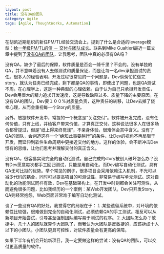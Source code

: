 ```yaml
---
layout: post
title: 没有QA的团队
category: Agile
tags: [Agile, ThoughtWorks, Automation]

---
```


在胡凯近期组织的新任PM/TL经验交流会上，提到了什么是合适的leverage模型：[给一年级PM/TL的信 － 交付与团队成长](http://www.iamhukai.com/?p=423)。联系到Mike Gualtieri最近一篇文章中提到了[没有QA的团队](http://blogs.forrester.com/mike_gualtieri/11-02-17-want_better_quality_fire_your_qa_team)，让我思考，团队中真的必须有QA吗？

没有QA，缺少了最后的保障，软件质量是否会一降千里？不会的。没有单独的QA，并不意味着没有人去做测试和质量保证，而是让每一名dev承担测试的责任。很多人的经验表明，开发过程很常见的一个问题是，Dev匆匆忙忙做完story，就认为任务已经完成，剩下都是QA的事情，即使出了问题，也是QA测试不周。在心理学上，这是一种典型的心理依赖。由于认为自己只承担开发责任，Dev会用很大的精力追求开发速度，这是导致缺陷过多、质量下降的主要原因。在没有QA的团队，Dev要１００%对质量负责，这种责任的转移，让Dev去掉了侥幸心理，从而会重视每一个Story的质量。

另外，敏捷软件开发中，常提的一个概念是“关注交付”。软件被开发完成，没有任何价值，只有上线，并给客户带来价值，才算真正交付。这种说法很多人在很多场合都曾提过，但是“纸上得来终觉浅”，不亲身体验，很难体会其中含义。没有了QA的团队，会创造这样一个“绝知此事要躬行”的条件，让Dev的视角不再局限于开发，而延伸到软件生命周期中更接近交付的地方。这样的体验，会不断冲击Dev惯有的思维，让他们思考并理解交付的真正含义。

没有QA，很容易实现完全的自动化测试。自己完成的story被别人破坏怎么办？没有Dev愿意每次都手工回归测试，只能是用自动化。而Dev编写自动化测试，具有QA无可比拟的优势。举个常见的例子，很多项目会采用依赖注入机制，不光可以减少代码的耦合，同时可以提高项目的可测试性，非常易于编写单元测试。这对自动化的功能测试同样有效，Dev在基础架构上，在开发中时刻都会关注可测性，从而避免很多问题，比如我经历的一个案例：某Web开发团队，Dev只开发Story，QA则经常抱怨，Web页面非常难于编写自动化测试。

谈了一些没有QA的好处，我觉得它的局限在于：１.某些遗留系统中，对环境的依赖性比较强，很难做到完全的自动化测试，必须依赖QA的手工测试。相反可以从新项目开始尝试，引导甚至强制团队编写易于测试的程序。２.大团队怎么办？敏捷中，几十人的团队就算作大团队了，而我认为大团队是反敏捷的，应该拆成十人以下的小团队。小团队更具可控性，对软件质量会有更高的保障。

如果下半年有机会开始新项目，我一定要做这样的尝试：没有QA的团队，可以交付更高质量的软件。
